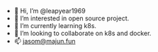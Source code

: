 - 👋 Hi, I’m @leapyear1969
- 👀 I’m interested in open source project.
- 🌱 I’m currently learning k8s.
- 💞️ I’m looking to collaborate on k8s and docker.
- 📫 jasom@majun.fun

<!---
leapyear1969/leapyear1969 is a ✨ special ✨ repository because its `README.md` (this file) appears on your GitHub profile.
You can click the Preview link to take a look at your changes.
--->
